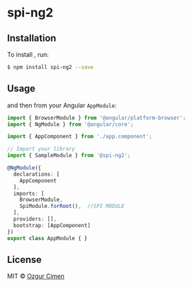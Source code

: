 # spi-ng2

## Installation

To install , run:

```bash
$ npm install spi-ng2 --save
```

## Usage


and then from your Angular `AppModule`:

```typescript
import { BrowserModule } from '@angular/platform-browser';
import { NgModule } from '@angular/core';

import { AppComponent } from './app.component';

// Import your library
import { SampleModule } from '@spi-ng2';

@NgModule({
  declarations: [
    AppComponent
  ],
  imports: [
    BrowserModule,
    SpiModule.forRoot(),  //SPI MODULE  
  ],
  providers: [],
  bootstrap: [AppComponent]
})
export class AppModule { }
```


## License

MIT © [Ozgur Cimen](mailto:derozgur@gmail.com)
